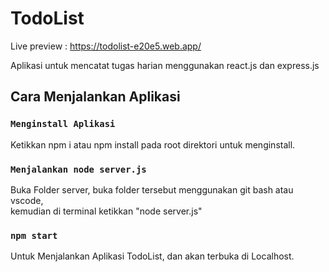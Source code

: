 # TodoList
Live preview : https://todolist-e20e5.web.app/

Aplikasi untuk mencatat tugas harian menggunakan react.js dan express.js
## Cara Menjalankan Aplikasi

### `Menginstall Aplikasi`

Ketikkan npm i atau npm install pada root direktori untuk menginstall.

### `Menjalankan node server.js`

Buka Folder server, buka folder tersebut menggunakan git bash atau vscode, \
kemudian di terminal ketikkan 
"node server.js"

### `npm start`

Untuk Menjalankan Aplikasi TodoList, dan akan terbuka di Localhost.
